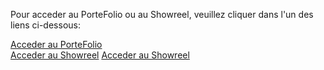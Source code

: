 Pour acceder au PorteFolio ou au Showreel, veuillez cliquer dans l'un des liens ci-dessous:

[Acceder au PorteFolio](https://ryan-rb.github.io/Porte-Folio/index.html)  
[Acceder au Showreel](https://ryan-rb.github.io/Porte-Folio/showreel.html)
[Acceder au Showreel](https://ryan-rb.github.io/Porte-Folio/veille.html)
